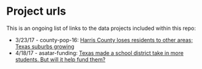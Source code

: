 # Project urls

This is an ongoing list of links to the data projects included within this repo:

* 3/23/17 - county-pop-16: [Harris County loses residents to other areas; Texas suburbs growing](https://www.texastribune.org/2017/03/23/harris-county-loses-residents-other-areas-suburban-population-continue/)
* 4/18/17 - asatar-funding: [Texas made a school district take in more students. But will it help fund them?](https://www.texastribune.org/2017/04/18/texas-made-school-district-take-more-students-will-it-fund-them/)